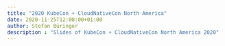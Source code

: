 ```yaml
---
title: "2020 KubeCon + CloudNativeCon North America"
date: 2020-11-25T12:00:00+01:00
author: Stefan Büringer
description : "Slides of KubeCon + CloudNativeCon North America 2020"
---
```

